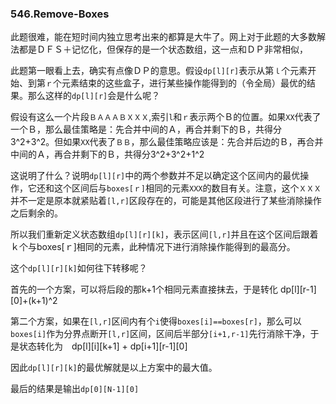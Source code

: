 ### 546.Remove-Boxes

此题很难，能在短时间内独立思考出来的都算是大牛了。网上对于此题的大多数解法都是ＤＦＳ＋记忆化，但保存的是一个状态数组，这一点和ＤＰ非常相似，

此题第一眼看上去，确实有点像ＤＰ的意思。假设```dp[l][r]```表示从第```ｌ```个元素开始、到第```ｒ```个元素结束的这些盒子，进行某些操作能得到的（令全局）最优的结果。那么这样的```dp[l][r]```会是什么呢？

假设有这么一个片段```ＢＡＡＡＢＸＸＸ```,索引```l```和```ｒ```表示两个Ｂ的位置。如果```XX```代表了一个Ｂ，那么最佳策略是：先合并中间的Ａ，再合并剩下的Ｂ，共得分3^2+3^2。但如果```XX```代表了```ＢＢ```，那么最佳策略应该是：先合并后边的Ｂ，再合并中间的Ａ，再合并剩下的Ｂ，共得分3^2+3^2+1^2

这说明了什么？说明```dp[l][r]```中的两个参数并不足以确定这个区间内的最优操作，它还和这个区间后与```boxes[ｒ]```相同的元素```XXX```的数目有关。注意，这个```ＸＸＸ```并不一定是原本就紧贴着```[l,r]```区段存在的，可能是其他区段进行了某些消除操作之后剩余的。

所以我们重新定义状态数组```dp[l][r][k]```，表示区间```[l,r]```并且在这个区间后跟着ｋ个与boxes[ｒ]相同的元素，此种情况下进行消除操作能得到的最高分。

这个```dp[l][r][k]```如何往下转移呢？

首先的一个方案，可以将后段的那k+1个相同元素直接抹去，于是转化 dp[l][r-1][0]+(k+1)^2

第二个方案，如果在```[l,r]```区间内有个```i```使得```boxes[i]==boxes[r]```，那么可以```boxes[i]```作为分界点断开```[l,r]```区间，区间后半部分```[i+1,r-1]```先行消除干净，于是状态转化为　dp[l][i][k+1] + dp[i+1][r-1][0]

因此```dp[l][r][k]```的最优解就是以上方案中的最大值。

最后的结果是输出```dp[0][N-1][0]```
